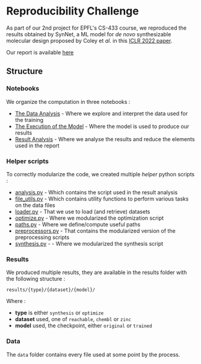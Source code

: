 # Reproducibility Challenge

As part of our 2nd project for EPFL's CS-433 course, we reproduced the results obtained by SynNet, a ML model for *de novo* synthesizable molecular design proposed by Coley et *al.* in this [ICLR 2022 paper](https://arxiv.org/abs/2110.06389).

Our report is available [here](report.pdf)

## Structure

### Notebooks

We organize the computation in three notebooks :
 - [The Data Analysis](data.ipynb) - Where we explore and interpret the data used for the training
 - [The Execution of the Model](run.ipynb) - Where the model is used to produce our results
 - [Result Analysis](analysis.ipynb) - Where we analyse the results and reduce the elements used in the report

### Helper scripts

To correctly modularize the code, we created multiple _helper_ python scripts :
 - [analysis.py](helpers/analysis.py) - Which contains the script used in the result analysis
 - [file_utils.py](helpers/file_utils.py) - Which contains utility functions to perform various tasks on the data files
 - [loader.py](helpers/loader.py) - That we use to load (and retrieve) datasets
 - [optimize.py](helpers/optimize.py) - Where we modularized the optimization script
 - [paths.py](helpers/paths.py) - Where we define/compute useful paths
 - [preprocessors.py](helpers/preprocessor.py) - That contains the modularized version of the preprocessing scripts
 - [synthesis.py](helpers/synthesis.py) - - Where we modularized the synthesis script

### Results

We produced multiple results, they are available in the results folder with the following structure :

```results/{type}/{dataset}/{model}/```

Where :
 - **type** is either `synthesis` or `optimize`
 - **dataset** used, one of `reachable`, `chembl` or `zinc`
 - **model** used, the checkpoint, either `original` or `trained`

### Data

The `data` folder contains every file used at some point by the process.
